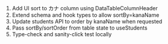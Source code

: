 1) Add UI sort to カナ column using DataTableColumnHeader
2) Extend schema and hook types to allow sortBy=kanaName
3) Update students API to order by kanaName when requested
4) Pass sortBy/sortOrder from table state to useStudents
5) Type-check and sanity-click test locally

